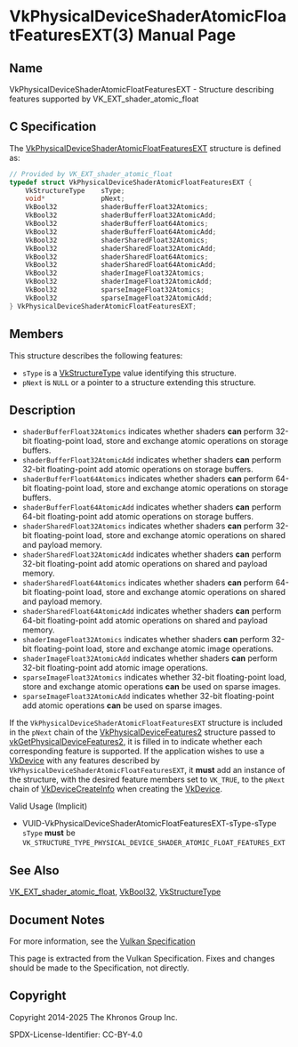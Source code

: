 # VkPhysicalDeviceShaderAtomicFloatFeaturesEXT(3) Manual Page

## Name

VkPhysicalDeviceShaderAtomicFloatFeaturesEXT - Structure describing features supported by VK\_EXT\_shader\_atomic\_float



## [](#_c_specification)C Specification

The [VkPhysicalDeviceShaderAtomicFloatFeaturesEXT](https://registry.khronos.org/vulkan/specs/latest/man/html/VkPhysicalDeviceShaderAtomicFloatFeaturesEXT.html) structure is defined as:

```c++
// Provided by VK_EXT_shader_atomic_float
typedef struct VkPhysicalDeviceShaderAtomicFloatFeaturesEXT {
    VkStructureType    sType;
    void*              pNext;
    VkBool32           shaderBufferFloat32Atomics;
    VkBool32           shaderBufferFloat32AtomicAdd;
    VkBool32           shaderBufferFloat64Atomics;
    VkBool32           shaderBufferFloat64AtomicAdd;
    VkBool32           shaderSharedFloat32Atomics;
    VkBool32           shaderSharedFloat32AtomicAdd;
    VkBool32           shaderSharedFloat64Atomics;
    VkBool32           shaderSharedFloat64AtomicAdd;
    VkBool32           shaderImageFloat32Atomics;
    VkBool32           shaderImageFloat32AtomicAdd;
    VkBool32           sparseImageFloat32Atomics;
    VkBool32           sparseImageFloat32AtomicAdd;
} VkPhysicalDeviceShaderAtomicFloatFeaturesEXT;
```

## [](#_members)Members

This structure describes the following features:

- `sType` is a [VkStructureType](https://registry.khronos.org/vulkan/specs/latest/man/html/VkStructureType.html) value identifying this structure.
- `pNext` is `NULL` or a pointer to a structure extending this structure.

## [](#_description)Description

- []()`shaderBufferFloat32Atomics` indicates whether shaders **can** perform 32-bit floating-point load, store and exchange atomic operations on storage buffers.
- []()`shaderBufferFloat32AtomicAdd` indicates whether shaders **can** perform 32-bit floating-point add atomic operations on storage buffers.
- []()`shaderBufferFloat64Atomics` indicates whether shaders **can** perform 64-bit floating-point load, store and exchange atomic operations on storage buffers.
- []()`shaderBufferFloat64AtomicAdd` indicates whether shaders **can** perform 64-bit floating-point add atomic operations on storage buffers.
- []()`shaderSharedFloat32Atomics` indicates whether shaders **can** perform 32-bit floating-point load, store and exchange atomic operations on shared and payload memory.
- []()`shaderSharedFloat32AtomicAdd` indicates whether shaders **can** perform 32-bit floating-point add atomic operations on shared and payload memory.
- []()`shaderSharedFloat64Atomics` indicates whether shaders **can** perform 64-bit floating-point load, store and exchange atomic operations on shared and payload memory.
- []()`shaderSharedFloat64AtomicAdd` indicates whether shaders **can** perform 64-bit floating-point add atomic operations on shared and payload memory.
- []()`shaderImageFloat32Atomics` indicates whether shaders **can** perform 32-bit floating-point load, store and exchange atomic image operations.
- []()`shaderImageFloat32AtomicAdd` indicates whether shaders **can** perform 32-bit floating-point add atomic image operations.
- []()`sparseImageFloat32Atomics` indicates whether 32-bit floating-point load, store and exchange atomic operations **can** be used on sparse images.
- []()`sparseImageFloat32AtomicAdd` indicates whether 32-bit floating-point add atomic operations **can** be used on sparse images.

If the `VkPhysicalDeviceShaderAtomicFloatFeaturesEXT` structure is included in the `pNext` chain of the [VkPhysicalDeviceFeatures2](https://registry.khronos.org/vulkan/specs/latest/man/html/VkPhysicalDeviceFeatures2.html) structure passed to [vkGetPhysicalDeviceFeatures2](https://registry.khronos.org/vulkan/specs/latest/man/html/vkGetPhysicalDeviceFeatures2.html), it is filled in to indicate whether each corresponding feature is supported. If the application wishes to use a [VkDevice](https://registry.khronos.org/vulkan/specs/latest/man/html/VkDevice.html) with any features described by `VkPhysicalDeviceShaderAtomicFloatFeaturesEXT`, it **must** add an instance of the structure, with the desired feature members set to `VK_TRUE`, to the `pNext` chain of [VkDeviceCreateInfo](https://registry.khronos.org/vulkan/specs/latest/man/html/VkDeviceCreateInfo.html) when creating the [VkDevice](https://registry.khronos.org/vulkan/specs/latest/man/html/VkDevice.html).

Valid Usage (Implicit)

- [](#VUID-VkPhysicalDeviceShaderAtomicFloatFeaturesEXT-sType-sType)VUID-VkPhysicalDeviceShaderAtomicFloatFeaturesEXT-sType-sType  
  `sType` **must** be `VK_STRUCTURE_TYPE_PHYSICAL_DEVICE_SHADER_ATOMIC_FLOAT_FEATURES_EXT`

## [](#_see_also)See Also

[VK\_EXT\_shader\_atomic\_float](https://registry.khronos.org/vulkan/specs/latest/man/html/VK_EXT_shader_atomic_float.html), [VkBool32](https://registry.khronos.org/vulkan/specs/latest/man/html/VkBool32.html), [VkStructureType](https://registry.khronos.org/vulkan/specs/latest/man/html/VkStructureType.html)

## [](#_document_notes)Document Notes

For more information, see the [Vulkan Specification](https://registry.khronos.org/vulkan/specs/latest/html/vkspec.html#VkPhysicalDeviceShaderAtomicFloatFeaturesEXT)

This page is extracted from the Vulkan Specification. Fixes and changes should be made to the Specification, not directly.

## [](#_copyright)Copyright

Copyright 2014-2025 The Khronos Group Inc.

SPDX-License-Identifier: CC-BY-4.0